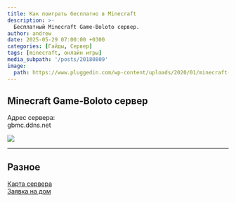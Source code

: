 ```yaml
---
title: Как поиграть бесплатно в Minecraft
description: >-
  Бесплатный Minecraft Game-Boloto сервер.
author: andrew
date: 2025-05-29 07:00:00 +0300
categories: [Гайды, Сервер]
tags: [minecraft, онлайн игры]
media_subpath: '/posts/20180809'
image:
  path: https://www.pluggedin.com/wp-content/uploads/2020/01/minecraft-review-image.jpg
---
```


## Minecraft Game-Boloto сервер
Адрес сервера:   
gbmc.ddns.net  

![](https://mcapi.us/server/image?ip=gbmc.ddns.net)

----

## Разное
[Карта сервера](http://gbmc.ddns.net:7229/)  
[Заявка на дом ](https://forms.gle/VDewc2pBb6c8jWW28)  